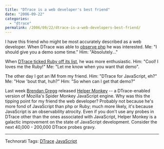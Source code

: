 ```yaml
---
title: "DTrace is a web developer's best friend"
date: "2006-09-22"
categories:
  - "dtrace"
permalink: /2006/09/22/dtrace-is-a-web-developers-best-friend/
---
```


I have this friend who might be most accurately described as a web developer. When DTrace was able to [observe php](http://blogs.sun.com/bmc/entry/dtrace_and_php_demonstrated) he was interested. Me: "I should give you a demo some time." Him: "Absolutely..."

When [DTrace ticked Ruby off its list](http://blogs.sun.com/bmc/date/20050821), he was more enthusiastic. Him: "Cool! I loves me the Ruby!" Me: "Let me know when you want that demo".

The other day I got an IM from my friend. Him: "DTrace for JavaScript, eh?" Me: "How 'bout that, huh?" Him: "So when can I get that demo?"

Last week [Brendan Gregg](http://blogs.sun.com/brendan) released [Helper Monkey](http://blogs.sun.com/brendan/entry/dtrace_meets_javascript) -- a DTrace-enabled version of Mozilla's Spider Monkey JavaScript engine. Why was this the tipping point for my friend the web developer? Probably not because he's more fond of JavaScript than php or Ruby; much more likely, it's because JavaScript is an observability atrocity. Even if you don't use any probes in DTrace other than the ones associated with JavaScript, Helper Monkey is a galactic improvement on the state of JavaScript development. Consider the next 40,000 - 200,000 DTrace probes gravy.

* * *

Technorati Tags: [DTrace](http://technorati.com/tag/DTrace) [JavaScript](http://technorati.com/tag/JavaScript)
